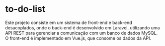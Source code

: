 # to-do-list
Este projeto consiste em um sistema de front-end e back-end desacoplados, onde o back-end é desenvolvido em Laravel, utilizando uma API REST para gerenciar a comunicação com um banco de dados MySQL. O front-end é implementado em Vue.js, que consome os dados da API.
